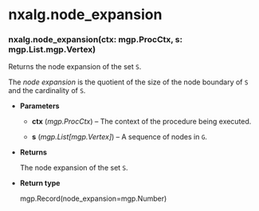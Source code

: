 # nxalg.node_expansion


### nxalg.node_expansion(ctx: mgp.ProcCtx, s: mgp.List.mgp.Vertex)
Returns the node expansion of the set `S`.

The *node expansion* is the quotient of the size of the node
boundary of `S` and the cardinality of `S`.


* **Parameters**

    
    * **ctx** (*mgp.ProcCtx*) – The context of the procedure being executed.


    * **s** (*mgp.List[mgp.Vertex]*) – A sequence of nodes in `G`.



* **Returns**

    The node expansion of the set `S`.



* **Return type**

    mgp.Record(node_expansion=mgp.Number)
